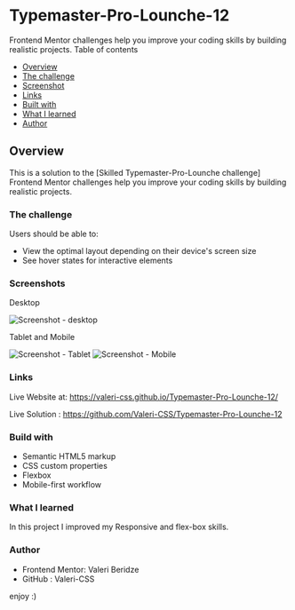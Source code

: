 # Typemaster-Pro-Lounche-12

 Frontend Mentor challenges help you improve your coding skills by building realistic projects.
 Table of contents
 
- [Overview](#overview)
- [The challenge](#the-challenge)
- [Screenshot](#screenshot)
- [Links](#links)
- [Built with](#built-with)
- [What I learned](#what-i-learned)
- [Author](#author)


## Overview
This is a solution to the [Skilled Typemaster-Pro-Lounche challenge] Frontend Mentor challenges help you improve your coding skills by building realistic projects.

### The challenge

Users should be able to:

- View the optimal layout depending on their device's screen size
- See hover states for interactive elements


### Screenshots

Desktop

![Screenshot - desktop](https://github.com/Valeri-CSS/Typemaster-Pro-Lounche-12/assets/116646278/ca443986-0bd1-4e06-8c4f-1af1ac722e35)



Tablet and Mobile

![Screenshot - Tablet](https://github.com/Valeri-CSS/Typemaster-Pro-Lounche-12/assets/116646278/c6975dbd-7ab9-4e9e-8ed0-62b4d3d5021a)
![Screenshot - Mobile](https://github.com/Valeri-CSS/Typemaster-Pro-Lounche-12/assets/116646278/7463f317-33fb-44d3-8a18-acd6e06fe5ce)



### Links

Live Website at: https://valeri-css.github.io/Typemaster-Pro-Lounche-12/

Live Solution : https://github.com/Valeri-CSS/Typemaster-Pro-Lounche-12


### Build with

- Semantic HTML5 markup
- CSS custom properties
- Flexbox
- Mobile-first workflow

### What I learned

In this project I improved my Responsive and flex-box skills.

### Author

- Frontend Mentor: Valeri Beridze 
- GitHub : Valeri-CSS

enjoy :)
